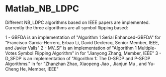 # Matlab_NB_LDPC
Different NB_LDPC algorithms based on IEEE papers are implemented. Currently the three algorithms are all symbol flipping based:

1 - GBFDA is an implementation of "Algorithm 1 Serial Enhanced-GBFDA" <in Multiple-Vote Symbol-Flipping Decoder for Nonbinary LDPC Codes> for "Francisco García-Herrero, Erbao Li, David Declercq, Senior Member, IEEE, and Javier Valls"
2 - MV_SF is an implementation of "Algorithm 1 Multiple-Votes Symbol Flipping Algorithm" in <Simplified Symbol Flipping Algorithms for Nonbinary Low-Density Parity-Check Codes> for "Jianyong Zhang, Member, IEEE"
3 - D_SFDP is an implementation of "Algorithm 1: The D-SFDP and P-SFDP Algorithms." in <Randomly Penalized Symbol Flipping Decoding of Non-Binary LDPC Code> for "Zhanzhan Zhao, Xiaopeng Jiao , Jianjun Mu , and Yu-Cheng He, Member, IEEE"
